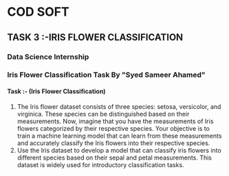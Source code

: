 # COD SOFT
## TASK 3 :-IRIS FLOWER CLASSIFICATION
### Data Science Internship 
### Iris Flower Classification Task By "Syed Sameer Ahamed"
#### Task :- (Iris Flower Classification)
1. The Iris flower dataset consists of three species: setosa, versicolor, and virginica. These species can be distinguished based on their measurements. Now, imagine that you have the measurements of Iris flowers categorized by their respective species. Your objective is to train a machine learning model that can learn from these measurements and accurately classify the Iris flowers into their respective species.
2. Use the Iris dataset to develop a model that can classify iris flowers into different species based on their sepal and petal measurements. This dataset is widely used for introductory classification tasks.
